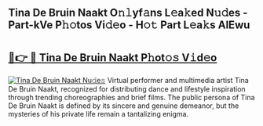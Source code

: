 ## Tina De Bruin Naakt O𝚗𝚕yf𝚊ns L𝚎a𝚔ed N𝚞𝚍es - Part-kVe P𝚑𝚘tos Vi𝚍𝚎o - H𝚘𝚝 Part L𝚎a𝚔s AlEwu

# <h2><a href="http://kf2c9um.oniu.top/?m=Tina+De+Bruin+Naakt">🔗👉 🔴 Tina De Bruin Naakt P𝚑ot𝚘𝚜 V𝚒d𝚎o</a></h2>

[![Tina De Bruin Naakt Nu𝚍e𝚜](https://i.imgur.com/0qMVB7G.gif)](http://kf2c9um.oniu.top/?m=Tina+De+Bruin+Naakt)
Virtual performer and multimedia artist Tina De Bruin Naakt, recognized for distributing dance and lifestyle inspiration through trending choreographies and brief films. The public persona of Tina De Bruin Naakt is defined by its sincere and genuine demeanor, but the mysteries of his private life remain a tantalizing enigma.  
